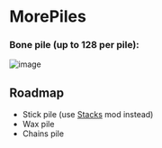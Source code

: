 # MorePiles

### Bone pile (up to 128 per pile):

![image](https://user-images.githubusercontent.com/69315569/126160730-b61b720a-bf05-4809-b88b-b2368196e101.png)

## Roadmap
- Stick pile (use [Stacks](https://mods.vintagestory.at/show/mod/271) mod instead)
- Wax pile
- Chains pile
